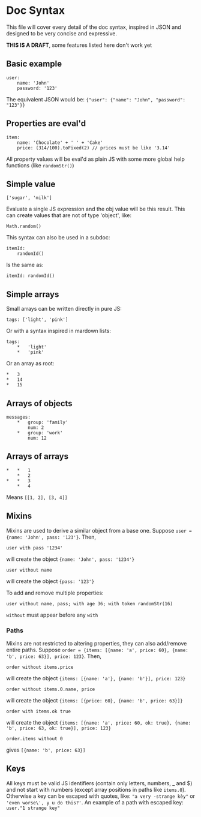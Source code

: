 # Doc Syntax
This file will cover every detail of the doc syntax, inspired in JSON and designed to be very concise and expressive.

**THIS IS A DRAFT**, some features listed here don't work yet

## Basic example
	user:
		name: 'John'
		password: '123'
The equivalent JSON would be: `{"user": {"name": "John", "password": "123"}}`

## Properties are eval'd
	item:
		name: 'Chocolate' + ' ' + 'Cake'
		price: (314/100).toFixed(2) // prices must be like '3.14'
All property values will be eval'd as plain JS with some more global help functions (like `randomStr()`)

## Simple value
	['sugar', 'milk']
Evaluate a single JS expression and the obj value will be this result. This can create values that are not of type 'object', like:

	Math.random()

This syntax can also be used in a subdoc:

	itemId:
		randomId()

Is the same as:

	itemId: randomId()

## Simple arrays
Small arrays can be written directly in pure JS:

	tags: ['light', 'pink']
Or with a syntax inspired in mardown lists:

	tags:
		*	'light'
		*	'pink'
Or an array as root:

	*	3
	*	14
	*	15
## Arrays of objects
	messages:
		*	group: 'family'
			num: 2
		*	group: 'work'
			num: 12

## Arrays of arrays
	*	*	1
		*	2
	*	*	3
		*	4
Means `[[1, 2], [3, 4]]`

## Mixins
Mixins are used to derive a similar object from a base one. Suppose `user = {name: 'John', pass: '123'}`. Then,

	user with pass '1234'

will create the object `{name: 'John', pass: '1234'}`

	user without name

will create the object `{pass: '123'}`

To add and remove multiple properties:

	user without name, pass; with age 36; with token randomStr(16)

`without` must appear before any `with`

### Paths
Mixins are not restricted to altering properties, they can also add/remove entire paths. Suppose `order = {items: [{name: 'a', price: 60}, {name: 'b', price: 63}], price: 123}`. Then,

	order without items.price

will create the object `{items: [{name: 'a'}, {name: 'b'}], price: 123}`

	order without items.0.name, price

will create the object `{items: [{price: 60}, {name: 'b', price: 63}]}`

	order with items.ok true

will create the object `{items: [{name: 'a', price: 60, ok: true}, {name: 'b', price: 63, ok: true}], price: 123}`

	order.items without 0

gives `[{name: 'b', price: 63}]`

## Keys
All keys must be valid JS identifiers (contain only letters, numbers, _ and $) and not start with numbers (except array positions in paths like `items.0`). Otherwise a key can be escaped with quotes, like: `"a very -strange kèy"` or `'even worse\', y u do this?'`. An example of a path with escaped key: `user."1 strange key"`